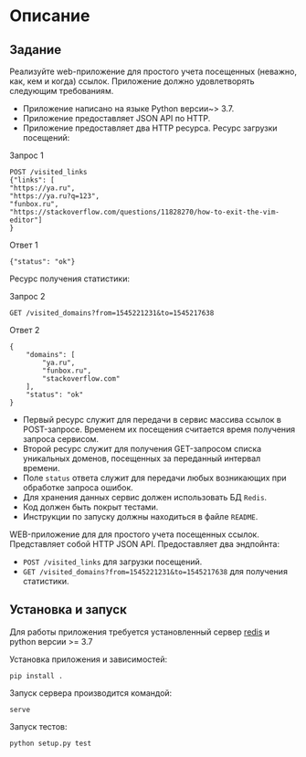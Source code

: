 # Описание

## Задание
Реализуйте web-приложение для простого учета посещенных (неважно, как, кем и когда) ссылок. Приложение должно
удовлетворять следующим требованиям.
 - Приложение написано на языке Python версии~> 3.7.
 - Приложение предоставляет JSON API по HTTP. 
 - Приложение предоставляет два HTTP ресурса. Ресурс загрузки посещений:
   
Запрос 1
```  
POST /visited_links
{"links": [
"https://ya.ru",
"https://ya.ru?q=123",
"funbox.ru",
"https://stackoverflow.com/questions/11828270/how-to-exit-the-vim-editor"]
}
```
   
Ответ 1
```
{"status": "ok"}
```
   
Ресурс получения статистики:

Запрос 2

```
GET /visited_domains?from=1545221231&to=1545217638
```

Ответ 2
```
{
    "domains": [
        "ya.ru",
        "funbox.ru",
        "stackoverflow.com"
    ],
    "status": "ok"
}
```

- Первый ресурс служит для передачи в сервис массива ссылок в POST-запросе. Временем их посещения считается время
  получения запроса сервисом. 
- Второй ресурс служит для получения GET-запросом списка уникальных доменов, посещенных за переданный интервал времени.
- Поле `status` ответа служит для передачи любых возникающих при обработке запроса ошибок. 
- Для хранения данных сервис должен использовать БД `Redis`.
- Код должен быть покрыт тестами.
- Инструкции по запуску должны находиться в файле `README`.

WEB-приложение для для простого учета посещенных ссылок. Представляет собой HTTP JSON API.
Предоставляет два эндпойнта:
- `POST /visited_links` для загрузки посещений.
- `GET /visited_domains?from=1545221231&to=1545217638` для получения статистики.


## Установка и запуск

Для работы приложения требуется установленный сервер [redis](https://redis.io/) и python версии >= 3.7

Установка приложения и зависимостей:
```
pip install .
```

Запуск сервера производится командой:
```
serve
```


Запуск тестов:
```
python setup.py test
```
